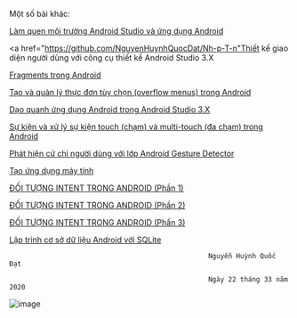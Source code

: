 Một số bài khác:

<a href="https://github.com/NguyenHuynhQuocDat/HelloWorld">Làm quen  môi trường Android Studio và ứng dụng Android</a>

<a href="https://github.com/NguyenHuynhQuocDat/Nh-p-T-n"Thiết kế giao diện người dùng với công cụ thiết kế Android Studio 3.X</a>

<a href="https://github.com/NguyenHuynhQuocDat/FragmentExample">Fragments trong Android</a>

<a href="https://github.com/NguyenHuynhQuocDat/MenuExample">Tạo và quản lý thực đơn tùy chọn (overflow menus) trong Android</a>

<a href="https://github.com/NguyenHuynhQuocDat/FormDangNhap">Dạo quanh ứng dụng Android trong Android Studio 3.X</a>

<a href="https://github.com/NguyenHuynhQuocDat/MotionEventActvity">Sự kiện và xử lý sự kiện touch (chạm) và multi-touch (đa chạm) trong Android</a>

<a href="https://github.com/NguyenHuynhQuocDat/CommonGestures">Phát hiện cử chỉ người dùng với lớp Android Gesture Detector</a>

<a href="https://github.com/NguyenHuynhQuocDat/maytinh">Tạo ứng dụng máy tính</a>

<a href="https://github.com/NguyenHuynhQuocDat/Intent1">ĐỐI TƯỢNG INTENT TRONG ANDROID (Phần 1)</a>

<a href="https://github.com/NguyenHuynhQuocDat/Intentphan2">ĐỐI TƯỢNG INTENT TRONG ANDROID (Phần 2)</a>

<a href="https://github.com/NguyenHuynhQuocDat/Intent-phan3">ĐỐI TƯỢNG INTENT TRONG ANDROID (Phần 3)</a>

<a href="https://github.com/NguyenHuynhQuocDat/SQLiteDemoApplicationActivity">Lập trình cơ sở dữ liệu Android với SQLite</a>
               
                                                      Nguyễn Huỳnh Quốc Đạt 
                                                      
                                                      Ngày 22 tháng 33 năm 2020
                                                      
 ![image](https://wikici.com/Upload/chu-ky/chu-ky-ten-dat-lihataja-ttf.jpeg)                                                     
